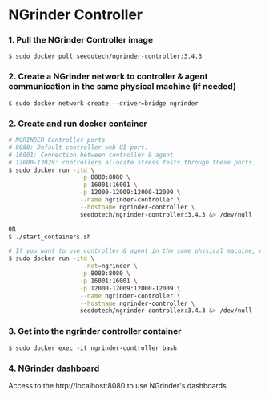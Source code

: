 # NGrinder Controller

### 1. Pull the NGrinder Controller image
```
$ sudo docker pull seedotech/ngrinder-controller:3.4.3
```

### 2. Create a NGrinder network to controller & agent communication in the same physical machine (if needed)
```
$ sudo docker network create --driver=bridge ngrinder
```

### 2. Create and run docker container

```sh
# NGRINDER Controller ports
# 8080: Default controller web UI port.
# 16001: Connection between controller & agent
# 12000-12029: controllers allocate stress tests through these ports.
$ sudo docker run -itd \
					-p 8080:8080 \
					-p 16001:16001 \
					-p 12000-12009:12000-12009 \
					--name ngrinder-controller \
					--hostname ngrinder-controller \
					seedotech/ngrinder-controller:3.4.3 &> /dev/null

OR
$ ./start_containers.sh

# If you want to use controller & agent in the same physical machine, create as follows:
$ sudo docker run -itd \
					--net=ngrinder \
					-p 8080:8080 \
					-p 16001:16001 \
					-p 12000-12009:12000-12009 \
					--name ngrinder-controller \
					--hostname ngrinder-controller \
					seedotech/ngrinder-controller:3.4.3 &> /dev/null
```

### 3. Get into the ngrinder controller container
```
$ sudo docker exec -it ngrinder-controller bash
```

### 4. NGrinder dashboard

Access to the http://localhost:8080 to use NGrinder's dashboards.